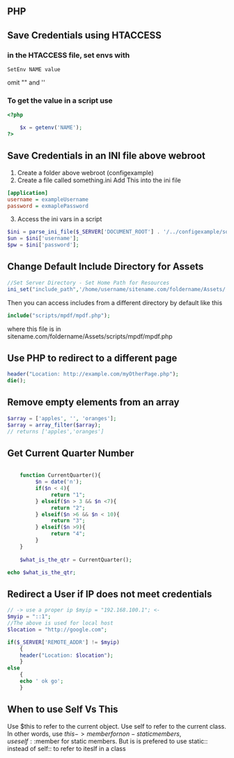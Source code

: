 ## PHP 

## Save Credentials using HTACCESS
### in the HTACCESS file, set envs with
```
SetEnv NAME value
```
omit "" and ''

### To get the value in a script use 
```php
<?php

    $x = getenv('NAME');
?>
```

## Save Credentials in an INI file above webroot
1. Create a folder above webroot (configexample)
2. Create a file called something.ini
Add This into the ini file
```ini
[application]
username = exampleUsername
password = exmaplePassword
```

3. Access the ini vars in a script
```php
$ini = parse_ini_file($_SERVER['DOCUMENT_ROOT'] . '/../configexample/something.ini');
$un = $ini['username'];  
$pw = $ini['password'];  
```

## Change Default Include Directory for Assets
```php
//Set Server Directory - Set Home Path for Resources
ini_set("include_path",'/home/username/sitename.com/foldername/Assets/');
```
Then you can access includes from a different directory by default like this
```php
include("scripts/mpdf/mpdf.php");
```
where this file is in sitename.com/foldername/Assets/scripts/mpdf/mpdf.php

## Use PHP to redirect to a different page
```php
header("Location: http://example.com/myOtherPage.php");
die();
```

## Remove empty elements from an array
```php
$array = ['apples', '', 'oranges'];
$array = array_filter($array);
// returns ['apples','oranges']
```

## Get Current Quarter Number
```php

    function CurrentQuarter(){
         $n = date('n');
         if($n < 4){
              return "1";
         } elseif($n > 3 && $n <7){
              return "2";
         } elseif($n >6 && $n < 10){
              return "3";
         } elseif($n >9){
              return "4";
         }
    }
    
    $what_is_the_qtr = CurrentQuarter();

echo $what_is_the_qtr;
```

## Redirect a User if IP does not meet credentials
```php
// -> use a proper ip $myip = "192.168.100.1"; <-
$myip = "::1";
//The above is used for local host
$location = "http://google.com";

if($_SERVER['REMOTE_ADDR'] != $myip)
    {
    header("Location: $location");
    }
else
    {
    echo ' ok go';
    }

```


## When to use Self Vs This

Use $this to refer to the current object. Use self to refer to the current class. In other words, use  $this->member for non-static members, use self::$member for static members.  But is is prefered to use static:: instead of self:: to refer to iteslf in a class

